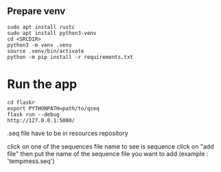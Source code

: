 ## Prepare venv

```
sudo apt install rustc
sudo apt install python3-venv
cd <SRCDIR>
python3 -m venv .venv
source .venv/bin/activate
python -m pip install -r requirements.txt
```

# Run the app

```
cd flaskr
export PYTHONPATH=path/to/qseq
flask run --debug
http://127.0.0.1:5000/
```

.seq file have to be in resources repository

click on one of the sequences file name to see is sequence
click on "add file" then put the name of the sequence file you want to add (example : 'tempmess.seq')

